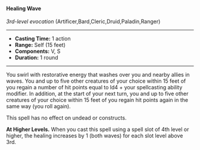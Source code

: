 #### Healing Wave
*3rd-level evocation* (Artificer,Bard,Cleric,Druid,Paladin,Ranger)
___
- **Casting Time:** 1 action
- **Range:** Self (15 feet)
- **Components:** V, S
- **Duration:** 1 round
---
You swirl with restorative energy that washes over you and nearby allies in waves. You and up to five other creatures of your choice within 15 feet of you regain a number of hit points equal to ld4 + your spellcasting ability modifier. In addition, at the start of your next turn, you and up to five other creatures of your choice within 15 feet of you regain hit points again in the same way (you roll again).

This spell has no effect on undead or constructs.

**At Higher Levels.** When you cast this spell using a spell slot of 4th level or higher, the healing increases by 1 (both waves) for each slot level above 3rd.
